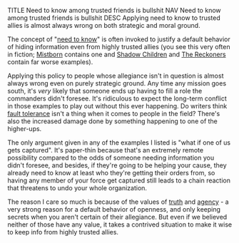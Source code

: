 TITLE Need to know among trusted friends is bullshit
NAV Need to know among trusted friends is bullshit
DESC Applying need to know to trusted allies is almost always wrong on both strategic and moral ground.

The concept of "<a rel="nofollow" href="https://en.wikipedia.org/wiki/Need_to_know">need to know</a>" is often invoked to justify a default behavior of hiding information even from highly trusted allies (you see this very often in fiction; [Mistborn](/reviews/mistborn) contains one and <a rel="nofollow" href="https://en.wikipedia.org/wiki/Shadow_Children">Shadow Children</a> and <a rel="nofollow" href="https://en.wikipedia.org/wiki/The_Reckoners">The Reckoners</a> contain far worse examples).

Applying this policy to people whose allegiance isn't in question is almost always wrong even on purely strategic ground. Any time any mission goes south, it's *very* likely that someone ends up having to fill a role the commanders didn't foresee. It's ridiculous to expect the long-term conflict in those examples to play out without this ever happening. Do writers think [fault tolerance](https://en.wikipedia.org/wiki/Fault_tolerance) isn't a thing when it comes to people in the field? There's also the increased damage done by something happening to one of the higher-ups.

The only argument given in any of the examples I listed is "what if one of us gets captured". It's paper-thin because that's an extremely remote possibility compared to the odds of someone needing information you didn't foresee, and besides, if they're going to be helping your cause, they already need to know at least who they're getting their orders from, so having any member of your force get captured still leads to a chain reaction that threatens to undo your whole organization.

The reason I care so much is because of the values of [truth](virtues) and [agency](virtues) - a very strong reason for a default behavior of openness, and only keeping secrets when you aren't certain of their allegiance. But even if we believed neither of those have any value, it takes a contrived situation to make it wise to keep info from highly trusted allies.
